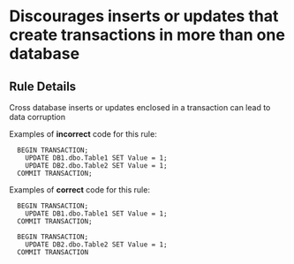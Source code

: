 # Discourages inserts or updates that create transactions in more than one database

## Rule Details

Cross database inserts or updates enclosed in a transaction can lead to data corruption

Examples of **incorrect** code for this rule:

```tsql
  BEGIN TRANSACTION;
    UPDATE DB1.dbo.Table1 SET Value = 1;
    UPDATE DB2.dbo.Table2 SET Value = 1;
  COMMIT TRANSACTION;
```

Examples of **correct** code for this rule:

```tsql
  BEGIN TRANSACTION;
    UPDATE DB1.dbo.Table1 SET Value = 1;
  COMMIT TRANSACTION;
  
  BEGIN TRANSACTION;
    UPDATE DB2.dbo.Table2 SET Value = 1;
  COMMIT TRANSACTION
```
